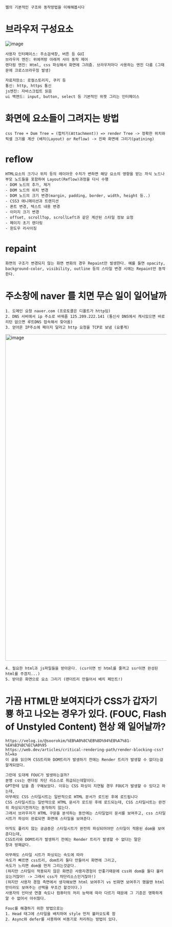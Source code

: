 ~~~
웹의 기본적인 구조와 동작방법을 이해해봅시다
~~~

# 브라우저 구성요소

![image](https://github.com/KoGaYoung/JS-study/assets/36693355/0a0d672b-6254-451e-8f93-69a87f88339c)

~~~
사용자 인터페이스: 주소검색창, 버튼 등 GUI
브라우저 엔진: 위에꺼랑 아래꺼 사이 동작 제어
렌더링 엔진: Html, css 파싱해서 화면에 그려줌. 브라우저마다 사용하는 엔진 다름 (그때문에 크로스브라우징 발생)

자료저장소: 로컬스토리지, 쿠키 등
통신: http, https 통신
js엔진: 자바스크립트 읽음
ui 백앤드: input, button, select 등 기본적인 위젯 그리는 인터페이스
~~~

# 화면에 요소들이 그려지는 방법
~~~
css Tree + Dom Tree = (합치기(Attachment)) => render Tree -> 정확한 위치와 픽셀 크기를 계산 (배치(Layout) or Reflow) -> 진짜 화면에 그리기(patining)
~~~

# reflow
~~~
HTML요소의 크기나 위치 등의 레이아웃 수치가 변하면 해당 요소의 영향을 받는 자식 노드나 부모 노드들을 포함하여 Layout(Reflow)과정을 다시 수행
- DOM 노드의 추가, 제거
- DOM 노드의 위치 변경
- DOM 노드의 크기 변경(margin, padding, border, width, height 등..)
- CSS3 애니메이션과 트랜지션
- 폰트 변경, 텍스트 내용 변경
- 이미지 크기 변경
- offset, scrollTop, scrollLeft과 같은 계산된 스타일 정보 요청
- 페이지 초기 렌더링
- 윈도우 리사이징
~~~

# repaint
~~~
화면의 구조가 변경되지 않는 화면 변화의 경우 Repaint만 발생한다. 예를 들면 opacity, background-color, visibility, outline 등의 스타일 변경 시에는 Repaint만 동작한다.
~~~

# 주소창에 naver 를 치면 무슨 일이 일어날까
~~~
1. 도메인 요청 naver.com (프로토콜은 디폴트가 http임)
2. DNS 서버에서 ip 주소로 바꿔줌 125.209.222.141 (통신사 DNS에서 캐시있으면 바로 리턴 없으면 루트DNS 접속해서 찾아옴)
3. 얻어온 IP주소에 페이지 달라고 http 요청을 TCP로 보냄 (요롷게)
~~~
<img width="1019" alt="image" src="https://github.com/KoGaYoung/JS-study/assets/36693355/19409059-4185-43bb-8bdc-fe6d293be2b2">

~~~
4. 필요한 html과 js파일들을 받아온다. (csr이면 빈 html를 줄꺼고 ssr이면 완성된 html를 주겠지...)
5. 받아온 화면으로 요소 그리기 (랜더트리 만들어서 배치 페인트!)
~~~

# 가끔 HTML만 보여지다가 CSS가 갑자기 뿅 하고 나오는 경우가 있다. (FOUC, Flash of Unstyled Content) 현상 왜 일어날까?
~~~
https://velog.io/@soorokim/%EB%A0%8C%EB%8D%94%EB%A7%81-%EA%B3%BC%EC%A0%95
https://web.dev/articles/critical-rendering-path/render-blocking-css?hl=ko
이 글을 읽으며 CSS트리와 DOM트리가 발생하기 전에는 Render 트리가 발생할 수 없다는걸 알게되었다.

그런데 도대체 FOUC가 발생하는걸까?
분명 css는 렌더링 차단 리소스로 취급되는데말이다.
GPT한테 답을 좀 구해보았다. 이유는 CSS 파싱이 지연될 경우 FOUC가 발생할 수 있다고 하는데,
아무래도 CSS 스타일시트는 일반적으로 HTML 문서가 로드된 후에 로드됩니다
CSS 스타일시트는 일반적으로 HTML 문서가 로드된 후에 로드되는데, CSS 스타일시트는 완전히 파싱되기전까지는 동작하지 않는다.
그래서 브라우저가 HTML 구문을 분석하는 동안에는 스타일업이 문서를 보여주고, css 스타일 시트가 파싱이 완료되면 화면에 스타일을 보여준다.

아직도 풀리지 않는 궁금증은 스타일시트가 완전히 파싱되어야만 스타일이 적용된 dom을 보여준다는데,
CSS트리와 DOM트리가 발생하기 전에는 Render 트리가 발생할 수 없다는 말은
창과 방패같다.

아무래도 스타일 시트가 파싱되는 속도에 따라
속도가 빠르면 css트리, dom트리 둘다 만들어서 화면에 그리고,
속도가 느리면 dom을 먼저 그리는것같다.
(하지만 스타일이 적용되지 않은 화면은 사용자경험이 안좋기때문에 css와 dom을 둘다 불러오는거잖아! -> 그래서 css가 차단리소스인거잖아!)
(하지만 사용자 경험 측면에서 생각해보면 html 보여주기 vs 빈화면 보여주기 했을땐 html만이라도 보여주는 선택을 무조건 할것이다.)
사용자의 인터넷 연결 속도나 컴퓨터의 처리 능력에 따라 다르기 때문에 그 기준은 명확하게 알 수 없어서 아쉬웠다.

Fouc를 해결하기 위한 방법으로는
1. Head 태그에 스타일을 배치하여 style 먼저 불러오도록 함
2. Async와 defer를 사용하여 비동기로 처리하는 방법이 있다.
~~~
